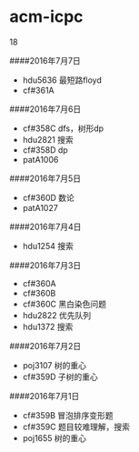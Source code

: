 # acm-icpc
18

####2016年7月7日
- hdu5636 最短路floyd
- cf#361A

####2016年7月6日
- cf#358C dfs，树形dp
- hdu2821 搜索
- cf#358D dp
- patA1006

####2016年7月5日
- cf#360D 数论
- patA1027

####2016年7月4日
- hdu1254 搜索

####2016年7月3日
- cf#360A
- cf#360B
- cf#360C 黑白染色问题
- hdu2822 优先队列
- hdu1372 搜索

####2016年7月2日
- poj3107 树的重心
- cf#359D 子树的重心

####2016年7月1日  
- cf#359B 冒泡排序变形题
- cf#359C 题目较难理解，搜索
- poj1655 树的重心
